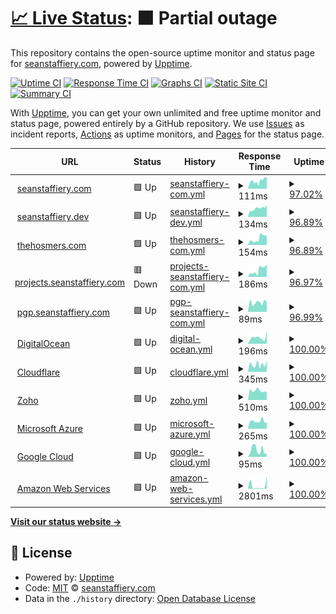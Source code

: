 # [📈 Live Status](https://demo.upptime.js.org): <!--live status--> **🟧 Partial outage**

This repository contains the open-source uptime monitor and status page for [seanstaffiery.com](https://demo.upptime.js.org), powered by [Upptime](https://github.com/upptime/upptime).

[![Uptime CI](https://github.com/seanstaffiery.com/status.seanstaffiery.com/workflows/Uptime%20CI/badge.svg)](https://github.com/seanstaffiery.com/status.seanstaffiery.com/actions?query=workflow%3A%22Uptime+CI%22)
[![Response Time CI](https://github.com/seanstaffiery.com/status.seanstaffiery.com/workflows/Response%20Time%20CI/badge.svg)](https://github.com/seanstaffiery.com/status.seanstaffiery.com/actions?query=workflow%3A%22Response+Time+CI%22)
[![Graphs CI](https://github.com/seanstaffiery.com/status.seanstaffiery.com/workflows/Graphs%20CI/badge.svg)](https://github.com/seanstaffiery.com/status.seanstaffiery.com/actions?query=workflow%3A%22Graphs+CI%22)
[![Static Site CI](https://github.com/seanstaffiery.com/status.seanstaffiery.com/workflows/Static%20Site%20CI/badge.svg)](https://github.com/seanstaffiery.com/status.seanstaffiery.com/actions?query=workflow%3A%22Static+Site+CI%22)
[![Summary CI](https://github.com/seanstaffiery.com/status.seanstaffiery.com/workflows/Summary%20CI/badge.svg)](https://github.com/seanstaffiery.com/status.seanstaffiery.com/actions?query=workflow%3A%22Summary+CI%22)

With [Upptime](https://upptime.js.org), you can get your own unlimited and free uptime monitor and status page, powered entirely by a GitHub repository. We use [Issues](https://github.com/seanstaffiery.com/status.seanstaffiery.com/issues) as incident reports, [Actions](https://github.com/seanstaffiery.com/status.seanstaffiery.com/actions) as uptime monitors, and [Pages](https://demo.upptime.js.org) for the status page.

<!--start: status pages-->
<!-- This summary is generated by Upptime (https://github.com/upptime/upptime) -->
<!-- Do not edit this manually, your changes will be overwritten -->
<!-- prettier-ignore -->
| URL | Status | History | Response Time | Uptime |
| --- | ------ | ------- | ------------- | ------ |
| <img alt="" src="https://favicons.githubusercontent.com/seanstaffiery.com" height="13"> [seanstaffiery.com](https://seanstaffiery.com) | 🟩 Up | [seanstaffiery-com.yml](https://github.com/SeanStaffiery/status.seanstaffiery.com/commits/HEAD/history/seanstaffiery-com.yml) | <details><summary><img alt="Response time graph" src="./graphs/seanstaffiery-com/response-time-week.png" height="20"> 111ms</summary><br><a href="https://status.seanstaffiery.com/history/seanstaffiery-com"><img alt="Response time 111" src="https://img.shields.io/endpoint?url=https%3A%2F%2Fraw.githubusercontent.com%2FSeanStaffiery%2Fstatus.seanstaffiery.com%2FHEAD%2Fapi%2Fseanstaffiery-com%2Fresponse-time.json"></a><br><a href="https://status.seanstaffiery.com/history/seanstaffiery-com"><img alt="24-hour response time 111" src="https://img.shields.io/endpoint?url=https%3A%2F%2Fraw.githubusercontent.com%2FSeanStaffiery%2Fstatus.seanstaffiery.com%2FHEAD%2Fapi%2Fseanstaffiery-com%2Fresponse-time-day.json"></a><br><a href="https://status.seanstaffiery.com/history/seanstaffiery-com"><img alt="7-day response time 111" src="https://img.shields.io/endpoint?url=https%3A%2F%2Fraw.githubusercontent.com%2FSeanStaffiery%2Fstatus.seanstaffiery.com%2FHEAD%2Fapi%2Fseanstaffiery-com%2Fresponse-time-week.json"></a><br><a href="https://status.seanstaffiery.com/history/seanstaffiery-com"><img alt="30-day response time 111" src="https://img.shields.io/endpoint?url=https%3A%2F%2Fraw.githubusercontent.com%2FSeanStaffiery%2Fstatus.seanstaffiery.com%2FHEAD%2Fapi%2Fseanstaffiery-com%2Fresponse-time-month.json"></a><br><a href="https://status.seanstaffiery.com/history/seanstaffiery-com"><img alt="1-year response time 111" src="https://img.shields.io/endpoint?url=https%3A%2F%2Fraw.githubusercontent.com%2FSeanStaffiery%2Fstatus.seanstaffiery.com%2FHEAD%2Fapi%2Fseanstaffiery-com%2Fresponse-time-year.json"></a></details> | <details><summary><a href="https://status.seanstaffiery.com/history/seanstaffiery-com">97.02%</a></summary><a href="https://status.seanstaffiery.com/history/seanstaffiery-com"><img alt="All-time uptime 97.02%" src="https://img.shields.io/endpoint?url=https%3A%2F%2Fraw.githubusercontent.com%2FSeanStaffiery%2Fstatus.seanstaffiery.com%2FHEAD%2Fapi%2Fseanstaffiery-com%2Fuptime.json"></a><br><a href="https://status.seanstaffiery.com/history/seanstaffiery-com"><img alt="24-hour uptime 97.02%" src="https://img.shields.io/endpoint?url=https%3A%2F%2Fraw.githubusercontent.com%2FSeanStaffiery%2Fstatus.seanstaffiery.com%2FHEAD%2Fapi%2Fseanstaffiery-com%2Fuptime-day.json"></a><br><a href="https://status.seanstaffiery.com/history/seanstaffiery-com"><img alt="7-day uptime 97.02%" src="https://img.shields.io/endpoint?url=https%3A%2F%2Fraw.githubusercontent.com%2FSeanStaffiery%2Fstatus.seanstaffiery.com%2FHEAD%2Fapi%2Fseanstaffiery-com%2Fuptime-week.json"></a><br><a href="https://status.seanstaffiery.com/history/seanstaffiery-com"><img alt="30-day uptime 97.02%" src="https://img.shields.io/endpoint?url=https%3A%2F%2Fraw.githubusercontent.com%2FSeanStaffiery%2Fstatus.seanstaffiery.com%2FHEAD%2Fapi%2Fseanstaffiery-com%2Fuptime-month.json"></a><br><a href="https://status.seanstaffiery.com/history/seanstaffiery-com"><img alt="1-year uptime 97.02%" src="https://img.shields.io/endpoint?url=https%3A%2F%2Fraw.githubusercontent.com%2FSeanStaffiery%2Fstatus.seanstaffiery.com%2FHEAD%2Fapi%2Fseanstaffiery-com%2Fuptime-year.json"></a></details>
| <img alt="" src="https://favicons.githubusercontent.com/seanstaffiery.dev" height="13"> [seanstaffiery.dev](https://seanstaffiery.dev) | 🟩 Up | [seanstaffiery-dev.yml](https://github.com/SeanStaffiery/status.seanstaffiery.com/commits/HEAD/history/seanstaffiery-dev.yml) | <details><summary><img alt="Response time graph" src="./graphs/seanstaffiery-dev/response-time-week.png" height="20"> 134ms</summary><br><a href="https://status.seanstaffiery.com/history/seanstaffiery-dev"><img alt="Response time 134" src="https://img.shields.io/endpoint?url=https%3A%2F%2Fraw.githubusercontent.com%2FSeanStaffiery%2Fstatus.seanstaffiery.com%2FHEAD%2Fapi%2Fseanstaffiery-dev%2Fresponse-time.json"></a><br><a href="https://status.seanstaffiery.com/history/seanstaffiery-dev"><img alt="24-hour response time 134" src="https://img.shields.io/endpoint?url=https%3A%2F%2Fraw.githubusercontent.com%2FSeanStaffiery%2Fstatus.seanstaffiery.com%2FHEAD%2Fapi%2Fseanstaffiery-dev%2Fresponse-time-day.json"></a><br><a href="https://status.seanstaffiery.com/history/seanstaffiery-dev"><img alt="7-day response time 134" src="https://img.shields.io/endpoint?url=https%3A%2F%2Fraw.githubusercontent.com%2FSeanStaffiery%2Fstatus.seanstaffiery.com%2FHEAD%2Fapi%2Fseanstaffiery-dev%2Fresponse-time-week.json"></a><br><a href="https://status.seanstaffiery.com/history/seanstaffiery-dev"><img alt="30-day response time 134" src="https://img.shields.io/endpoint?url=https%3A%2F%2Fraw.githubusercontent.com%2FSeanStaffiery%2Fstatus.seanstaffiery.com%2FHEAD%2Fapi%2Fseanstaffiery-dev%2Fresponse-time-month.json"></a><br><a href="https://status.seanstaffiery.com/history/seanstaffiery-dev"><img alt="1-year response time 134" src="https://img.shields.io/endpoint?url=https%3A%2F%2Fraw.githubusercontent.com%2FSeanStaffiery%2Fstatus.seanstaffiery.com%2FHEAD%2Fapi%2Fseanstaffiery-dev%2Fresponse-time-year.json"></a></details> | <details><summary><a href="https://status.seanstaffiery.com/history/seanstaffiery-dev">96.89%</a></summary><a href="https://status.seanstaffiery.com/history/seanstaffiery-dev"><img alt="All-time uptime 96.89%" src="https://img.shields.io/endpoint?url=https%3A%2F%2Fraw.githubusercontent.com%2FSeanStaffiery%2Fstatus.seanstaffiery.com%2FHEAD%2Fapi%2Fseanstaffiery-dev%2Fuptime.json"></a><br><a href="https://status.seanstaffiery.com/history/seanstaffiery-dev"><img alt="24-hour uptime 96.89%" src="https://img.shields.io/endpoint?url=https%3A%2F%2Fraw.githubusercontent.com%2FSeanStaffiery%2Fstatus.seanstaffiery.com%2FHEAD%2Fapi%2Fseanstaffiery-dev%2Fuptime-day.json"></a><br><a href="https://status.seanstaffiery.com/history/seanstaffiery-dev"><img alt="7-day uptime 96.89%" src="https://img.shields.io/endpoint?url=https%3A%2F%2Fraw.githubusercontent.com%2FSeanStaffiery%2Fstatus.seanstaffiery.com%2FHEAD%2Fapi%2Fseanstaffiery-dev%2Fuptime-week.json"></a><br><a href="https://status.seanstaffiery.com/history/seanstaffiery-dev"><img alt="30-day uptime 96.89%" src="https://img.shields.io/endpoint?url=https%3A%2F%2Fraw.githubusercontent.com%2FSeanStaffiery%2Fstatus.seanstaffiery.com%2FHEAD%2Fapi%2Fseanstaffiery-dev%2Fuptime-month.json"></a><br><a href="https://status.seanstaffiery.com/history/seanstaffiery-dev"><img alt="1-year uptime 96.89%" src="https://img.shields.io/endpoint?url=https%3A%2F%2Fraw.githubusercontent.com%2FSeanStaffiery%2Fstatus.seanstaffiery.com%2FHEAD%2Fapi%2Fseanstaffiery-dev%2Fuptime-year.json"></a></details>
| <img alt="" src="https://favicons.githubusercontent.com/thehosmers.com" height="13"> [thehosmers.com](https://thehosmers.com) | 🟩 Up | [thehosmers-com.yml](https://github.com/SeanStaffiery/status.seanstaffiery.com/commits/HEAD/history/thehosmers-com.yml) | <details><summary><img alt="Response time graph" src="./graphs/thehosmers-com/response-time-week.png" height="20"> 154ms</summary><br><a href="https://status.seanstaffiery.com/history/thehosmers-com"><img alt="Response time 154" src="https://img.shields.io/endpoint?url=https%3A%2F%2Fraw.githubusercontent.com%2FSeanStaffiery%2Fstatus.seanstaffiery.com%2FHEAD%2Fapi%2Fthehosmers-com%2Fresponse-time.json"></a><br><a href="https://status.seanstaffiery.com/history/thehosmers-com"><img alt="24-hour response time 154" src="https://img.shields.io/endpoint?url=https%3A%2F%2Fraw.githubusercontent.com%2FSeanStaffiery%2Fstatus.seanstaffiery.com%2FHEAD%2Fapi%2Fthehosmers-com%2Fresponse-time-day.json"></a><br><a href="https://status.seanstaffiery.com/history/thehosmers-com"><img alt="7-day response time 154" src="https://img.shields.io/endpoint?url=https%3A%2F%2Fraw.githubusercontent.com%2FSeanStaffiery%2Fstatus.seanstaffiery.com%2FHEAD%2Fapi%2Fthehosmers-com%2Fresponse-time-week.json"></a><br><a href="https://status.seanstaffiery.com/history/thehosmers-com"><img alt="30-day response time 154" src="https://img.shields.io/endpoint?url=https%3A%2F%2Fraw.githubusercontent.com%2FSeanStaffiery%2Fstatus.seanstaffiery.com%2FHEAD%2Fapi%2Fthehosmers-com%2Fresponse-time-month.json"></a><br><a href="https://status.seanstaffiery.com/history/thehosmers-com"><img alt="1-year response time 154" src="https://img.shields.io/endpoint?url=https%3A%2F%2Fraw.githubusercontent.com%2FSeanStaffiery%2Fstatus.seanstaffiery.com%2FHEAD%2Fapi%2Fthehosmers-com%2Fresponse-time-year.json"></a></details> | <details><summary><a href="https://status.seanstaffiery.com/history/thehosmers-com">96.89%</a></summary><a href="https://status.seanstaffiery.com/history/thehosmers-com"><img alt="All-time uptime 96.89%" src="https://img.shields.io/endpoint?url=https%3A%2F%2Fraw.githubusercontent.com%2FSeanStaffiery%2Fstatus.seanstaffiery.com%2FHEAD%2Fapi%2Fthehosmers-com%2Fuptime.json"></a><br><a href="https://status.seanstaffiery.com/history/thehosmers-com"><img alt="24-hour uptime 96.89%" src="https://img.shields.io/endpoint?url=https%3A%2F%2Fraw.githubusercontent.com%2FSeanStaffiery%2Fstatus.seanstaffiery.com%2FHEAD%2Fapi%2Fthehosmers-com%2Fuptime-day.json"></a><br><a href="https://status.seanstaffiery.com/history/thehosmers-com"><img alt="7-day uptime 96.89%" src="https://img.shields.io/endpoint?url=https%3A%2F%2Fraw.githubusercontent.com%2FSeanStaffiery%2Fstatus.seanstaffiery.com%2FHEAD%2Fapi%2Fthehosmers-com%2Fuptime-week.json"></a><br><a href="https://status.seanstaffiery.com/history/thehosmers-com"><img alt="30-day uptime 96.89%" src="https://img.shields.io/endpoint?url=https%3A%2F%2Fraw.githubusercontent.com%2FSeanStaffiery%2Fstatus.seanstaffiery.com%2FHEAD%2Fapi%2Fthehosmers-com%2Fuptime-month.json"></a><br><a href="https://status.seanstaffiery.com/history/thehosmers-com"><img alt="1-year uptime 96.89%" src="https://img.shields.io/endpoint?url=https%3A%2F%2Fraw.githubusercontent.com%2FSeanStaffiery%2Fstatus.seanstaffiery.com%2FHEAD%2Fapi%2Fthehosmers-com%2Fuptime-year.json"></a></details>
| <img alt="" src="https://favicons.githubusercontent.com/projects.seanstaffiery.com" height="13"> [projects.seanstaffiery.com](https://projects.seanstaffiery.com) | 🟥 Down | [projects-seanstaffiery-com.yml](https://github.com/SeanStaffiery/status.seanstaffiery.com/commits/HEAD/history/projects-seanstaffiery-com.yml) | <details><summary><img alt="Response time graph" src="./graphs/projects-seanstaffiery-com/response-time-week.png" height="20"> 186ms</summary><br><a href="https://status.seanstaffiery.com/history/projects-seanstaffiery-com"><img alt="Response time 186" src="https://img.shields.io/endpoint?url=https%3A%2F%2Fraw.githubusercontent.com%2FSeanStaffiery%2Fstatus.seanstaffiery.com%2FHEAD%2Fapi%2Fprojects-seanstaffiery-com%2Fresponse-time.json"></a><br><a href="https://status.seanstaffiery.com/history/projects-seanstaffiery-com"><img alt="24-hour response time 186" src="https://img.shields.io/endpoint?url=https%3A%2F%2Fraw.githubusercontent.com%2FSeanStaffiery%2Fstatus.seanstaffiery.com%2FHEAD%2Fapi%2Fprojects-seanstaffiery-com%2Fresponse-time-day.json"></a><br><a href="https://status.seanstaffiery.com/history/projects-seanstaffiery-com"><img alt="7-day response time 186" src="https://img.shields.io/endpoint?url=https%3A%2F%2Fraw.githubusercontent.com%2FSeanStaffiery%2Fstatus.seanstaffiery.com%2FHEAD%2Fapi%2Fprojects-seanstaffiery-com%2Fresponse-time-week.json"></a><br><a href="https://status.seanstaffiery.com/history/projects-seanstaffiery-com"><img alt="30-day response time 186" src="https://img.shields.io/endpoint?url=https%3A%2F%2Fraw.githubusercontent.com%2FSeanStaffiery%2Fstatus.seanstaffiery.com%2FHEAD%2Fapi%2Fprojects-seanstaffiery-com%2Fresponse-time-month.json"></a><br><a href="https://status.seanstaffiery.com/history/projects-seanstaffiery-com"><img alt="1-year response time 186" src="https://img.shields.io/endpoint?url=https%3A%2F%2Fraw.githubusercontent.com%2FSeanStaffiery%2Fstatus.seanstaffiery.com%2FHEAD%2Fapi%2Fprojects-seanstaffiery-com%2Fresponse-time-year.json"></a></details> | <details><summary><a href="https://status.seanstaffiery.com/history/projects-seanstaffiery-com">96.97%</a></summary><a href="https://status.seanstaffiery.com/history/projects-seanstaffiery-com"><img alt="All-time uptime 96.97%" src="https://img.shields.io/endpoint?url=https%3A%2F%2Fraw.githubusercontent.com%2FSeanStaffiery%2Fstatus.seanstaffiery.com%2FHEAD%2Fapi%2Fprojects-seanstaffiery-com%2Fuptime.json"></a><br><a href="https://status.seanstaffiery.com/history/projects-seanstaffiery-com"><img alt="24-hour uptime 96.97%" src="https://img.shields.io/endpoint?url=https%3A%2F%2Fraw.githubusercontent.com%2FSeanStaffiery%2Fstatus.seanstaffiery.com%2FHEAD%2Fapi%2Fprojects-seanstaffiery-com%2Fuptime-day.json"></a><br><a href="https://status.seanstaffiery.com/history/projects-seanstaffiery-com"><img alt="7-day uptime 96.97%" src="https://img.shields.io/endpoint?url=https%3A%2F%2Fraw.githubusercontent.com%2FSeanStaffiery%2Fstatus.seanstaffiery.com%2FHEAD%2Fapi%2Fprojects-seanstaffiery-com%2Fuptime-week.json"></a><br><a href="https://status.seanstaffiery.com/history/projects-seanstaffiery-com"><img alt="30-day uptime 96.97%" src="https://img.shields.io/endpoint?url=https%3A%2F%2Fraw.githubusercontent.com%2FSeanStaffiery%2Fstatus.seanstaffiery.com%2FHEAD%2Fapi%2Fprojects-seanstaffiery-com%2Fuptime-month.json"></a><br><a href="https://status.seanstaffiery.com/history/projects-seanstaffiery-com"><img alt="1-year uptime 96.97%" src="https://img.shields.io/endpoint?url=https%3A%2F%2Fraw.githubusercontent.com%2FSeanStaffiery%2Fstatus.seanstaffiery.com%2FHEAD%2Fapi%2Fprojects-seanstaffiery-com%2Fuptime-year.json"></a></details>
| <img alt="" src="https://favicons.githubusercontent.com/pgp.seanstaffiery.com" height="13"> [pgp.seanstaffiery.com](https://pgp.seanstaffiery.com) | 🟩 Up | [pgp-seanstaffiery-com.yml](https://github.com/SeanStaffiery/status.seanstaffiery.com/commits/HEAD/history/pgp-seanstaffiery-com.yml) | <details><summary><img alt="Response time graph" src="./graphs/pgp-seanstaffiery-com/response-time-week.png" height="20"> 89ms</summary><br><a href="https://status.seanstaffiery.com/history/pgp-seanstaffiery-com"><img alt="Response time 89" src="https://img.shields.io/endpoint?url=https%3A%2F%2Fraw.githubusercontent.com%2FSeanStaffiery%2Fstatus.seanstaffiery.com%2FHEAD%2Fapi%2Fpgp-seanstaffiery-com%2Fresponse-time.json"></a><br><a href="https://status.seanstaffiery.com/history/pgp-seanstaffiery-com"><img alt="24-hour response time 89" src="https://img.shields.io/endpoint?url=https%3A%2F%2Fraw.githubusercontent.com%2FSeanStaffiery%2Fstatus.seanstaffiery.com%2FHEAD%2Fapi%2Fpgp-seanstaffiery-com%2Fresponse-time-day.json"></a><br><a href="https://status.seanstaffiery.com/history/pgp-seanstaffiery-com"><img alt="7-day response time 89" src="https://img.shields.io/endpoint?url=https%3A%2F%2Fraw.githubusercontent.com%2FSeanStaffiery%2Fstatus.seanstaffiery.com%2FHEAD%2Fapi%2Fpgp-seanstaffiery-com%2Fresponse-time-week.json"></a><br><a href="https://status.seanstaffiery.com/history/pgp-seanstaffiery-com"><img alt="30-day response time 89" src="https://img.shields.io/endpoint?url=https%3A%2F%2Fraw.githubusercontent.com%2FSeanStaffiery%2Fstatus.seanstaffiery.com%2FHEAD%2Fapi%2Fpgp-seanstaffiery-com%2Fresponse-time-month.json"></a><br><a href="https://status.seanstaffiery.com/history/pgp-seanstaffiery-com"><img alt="1-year response time 89" src="https://img.shields.io/endpoint?url=https%3A%2F%2Fraw.githubusercontent.com%2FSeanStaffiery%2Fstatus.seanstaffiery.com%2FHEAD%2Fapi%2Fpgp-seanstaffiery-com%2Fresponse-time-year.json"></a></details> | <details><summary><a href="https://status.seanstaffiery.com/history/pgp-seanstaffiery-com">96.99%</a></summary><a href="https://status.seanstaffiery.com/history/pgp-seanstaffiery-com"><img alt="All-time uptime 96.99%" src="https://img.shields.io/endpoint?url=https%3A%2F%2Fraw.githubusercontent.com%2FSeanStaffiery%2Fstatus.seanstaffiery.com%2FHEAD%2Fapi%2Fpgp-seanstaffiery-com%2Fuptime.json"></a><br><a href="https://status.seanstaffiery.com/history/pgp-seanstaffiery-com"><img alt="24-hour uptime 96.99%" src="https://img.shields.io/endpoint?url=https%3A%2F%2Fraw.githubusercontent.com%2FSeanStaffiery%2Fstatus.seanstaffiery.com%2FHEAD%2Fapi%2Fpgp-seanstaffiery-com%2Fuptime-day.json"></a><br><a href="https://status.seanstaffiery.com/history/pgp-seanstaffiery-com"><img alt="7-day uptime 96.99%" src="https://img.shields.io/endpoint?url=https%3A%2F%2Fraw.githubusercontent.com%2FSeanStaffiery%2Fstatus.seanstaffiery.com%2FHEAD%2Fapi%2Fpgp-seanstaffiery-com%2Fuptime-week.json"></a><br><a href="https://status.seanstaffiery.com/history/pgp-seanstaffiery-com"><img alt="30-day uptime 96.99%" src="https://img.shields.io/endpoint?url=https%3A%2F%2Fraw.githubusercontent.com%2FSeanStaffiery%2Fstatus.seanstaffiery.com%2FHEAD%2Fapi%2Fpgp-seanstaffiery-com%2Fuptime-month.json"></a><br><a href="https://status.seanstaffiery.com/history/pgp-seanstaffiery-com"><img alt="1-year uptime 96.99%" src="https://img.shields.io/endpoint?url=https%3A%2F%2Fraw.githubusercontent.com%2FSeanStaffiery%2Fstatus.seanstaffiery.com%2FHEAD%2Fapi%2Fpgp-seanstaffiery-com%2Fuptime-year.json"></a></details>
| <img alt="" src="https://favicons.githubusercontent.com/status.digitalocean.com" height="13"> [DigitalOcean](https://status.digitalocean.com) | 🟩 Up | [digital-ocean.yml](https://github.com/SeanStaffiery/status.seanstaffiery.com/commits/HEAD/history/digital-ocean.yml) | <details><summary><img alt="Response time graph" src="./graphs/digital-ocean/response-time-week.png" height="20"> 196ms</summary><br><a href="https://status.seanstaffiery.com/history/digital-ocean"><img alt="Response time 196" src="https://img.shields.io/endpoint?url=https%3A%2F%2Fraw.githubusercontent.com%2FSeanStaffiery%2Fstatus.seanstaffiery.com%2FHEAD%2Fapi%2Fdigital-ocean%2Fresponse-time.json"></a><br><a href="https://status.seanstaffiery.com/history/digital-ocean"><img alt="24-hour response time 196" src="https://img.shields.io/endpoint?url=https%3A%2F%2Fraw.githubusercontent.com%2FSeanStaffiery%2Fstatus.seanstaffiery.com%2FHEAD%2Fapi%2Fdigital-ocean%2Fresponse-time-day.json"></a><br><a href="https://status.seanstaffiery.com/history/digital-ocean"><img alt="7-day response time 196" src="https://img.shields.io/endpoint?url=https%3A%2F%2Fraw.githubusercontent.com%2FSeanStaffiery%2Fstatus.seanstaffiery.com%2FHEAD%2Fapi%2Fdigital-ocean%2Fresponse-time-week.json"></a><br><a href="https://status.seanstaffiery.com/history/digital-ocean"><img alt="30-day response time 196" src="https://img.shields.io/endpoint?url=https%3A%2F%2Fraw.githubusercontent.com%2FSeanStaffiery%2Fstatus.seanstaffiery.com%2FHEAD%2Fapi%2Fdigital-ocean%2Fresponse-time-month.json"></a><br><a href="https://status.seanstaffiery.com/history/digital-ocean"><img alt="1-year response time 196" src="https://img.shields.io/endpoint?url=https%3A%2F%2Fraw.githubusercontent.com%2FSeanStaffiery%2Fstatus.seanstaffiery.com%2FHEAD%2Fapi%2Fdigital-ocean%2Fresponse-time-year.json"></a></details> | <details><summary><a href="https://status.seanstaffiery.com/history/digital-ocean">100.00%</a></summary><a href="https://status.seanstaffiery.com/history/digital-ocean"><img alt="All-time uptime 100.00%" src="https://img.shields.io/endpoint?url=https%3A%2F%2Fraw.githubusercontent.com%2FSeanStaffiery%2Fstatus.seanstaffiery.com%2FHEAD%2Fapi%2Fdigital-ocean%2Fuptime.json"></a><br><a href="https://status.seanstaffiery.com/history/digital-ocean"><img alt="24-hour uptime 100.00%" src="https://img.shields.io/endpoint?url=https%3A%2F%2Fraw.githubusercontent.com%2FSeanStaffiery%2Fstatus.seanstaffiery.com%2FHEAD%2Fapi%2Fdigital-ocean%2Fuptime-day.json"></a><br><a href="https://status.seanstaffiery.com/history/digital-ocean"><img alt="7-day uptime 100.00%" src="https://img.shields.io/endpoint?url=https%3A%2F%2Fraw.githubusercontent.com%2FSeanStaffiery%2Fstatus.seanstaffiery.com%2FHEAD%2Fapi%2Fdigital-ocean%2Fuptime-week.json"></a><br><a href="https://status.seanstaffiery.com/history/digital-ocean"><img alt="30-day uptime 100.00%" src="https://img.shields.io/endpoint?url=https%3A%2F%2Fraw.githubusercontent.com%2FSeanStaffiery%2Fstatus.seanstaffiery.com%2FHEAD%2Fapi%2Fdigital-ocean%2Fuptime-month.json"></a><br><a href="https://status.seanstaffiery.com/history/digital-ocean"><img alt="1-year uptime 100.00%" src="https://img.shields.io/endpoint?url=https%3A%2F%2Fraw.githubusercontent.com%2FSeanStaffiery%2Fstatus.seanstaffiery.com%2FHEAD%2Fapi%2Fdigital-ocean%2Fuptime-year.json"></a></details>
| <img alt="" src="https://favicons.githubusercontent.com/www.cloudflarestatus.com" height="13"> [Cloudflare](https://www.cloudflarestatus.com) | 🟩 Up | [cloudflare.yml](https://github.com/SeanStaffiery/status.seanstaffiery.com/commits/HEAD/history/cloudflare.yml) | <details><summary><img alt="Response time graph" src="./graphs/cloudflare/response-time-week.png" height="20"> 345ms</summary><br><a href="https://status.seanstaffiery.com/history/cloudflare"><img alt="Response time 345" src="https://img.shields.io/endpoint?url=https%3A%2F%2Fraw.githubusercontent.com%2FSeanStaffiery%2Fstatus.seanstaffiery.com%2FHEAD%2Fapi%2Fcloudflare%2Fresponse-time.json"></a><br><a href="https://status.seanstaffiery.com/history/cloudflare"><img alt="24-hour response time 345" src="https://img.shields.io/endpoint?url=https%3A%2F%2Fraw.githubusercontent.com%2FSeanStaffiery%2Fstatus.seanstaffiery.com%2FHEAD%2Fapi%2Fcloudflare%2Fresponse-time-day.json"></a><br><a href="https://status.seanstaffiery.com/history/cloudflare"><img alt="7-day response time 345" src="https://img.shields.io/endpoint?url=https%3A%2F%2Fraw.githubusercontent.com%2FSeanStaffiery%2Fstatus.seanstaffiery.com%2FHEAD%2Fapi%2Fcloudflare%2Fresponse-time-week.json"></a><br><a href="https://status.seanstaffiery.com/history/cloudflare"><img alt="30-day response time 345" src="https://img.shields.io/endpoint?url=https%3A%2F%2Fraw.githubusercontent.com%2FSeanStaffiery%2Fstatus.seanstaffiery.com%2FHEAD%2Fapi%2Fcloudflare%2Fresponse-time-month.json"></a><br><a href="https://status.seanstaffiery.com/history/cloudflare"><img alt="1-year response time 345" src="https://img.shields.io/endpoint?url=https%3A%2F%2Fraw.githubusercontent.com%2FSeanStaffiery%2Fstatus.seanstaffiery.com%2FHEAD%2Fapi%2Fcloudflare%2Fresponse-time-year.json"></a></details> | <details><summary><a href="https://status.seanstaffiery.com/history/cloudflare">100.00%</a></summary><a href="https://status.seanstaffiery.com/history/cloudflare"><img alt="All-time uptime 100.00%" src="https://img.shields.io/endpoint?url=https%3A%2F%2Fraw.githubusercontent.com%2FSeanStaffiery%2Fstatus.seanstaffiery.com%2FHEAD%2Fapi%2Fcloudflare%2Fuptime.json"></a><br><a href="https://status.seanstaffiery.com/history/cloudflare"><img alt="24-hour uptime 100.00%" src="https://img.shields.io/endpoint?url=https%3A%2F%2Fraw.githubusercontent.com%2FSeanStaffiery%2Fstatus.seanstaffiery.com%2FHEAD%2Fapi%2Fcloudflare%2Fuptime-day.json"></a><br><a href="https://status.seanstaffiery.com/history/cloudflare"><img alt="7-day uptime 100.00%" src="https://img.shields.io/endpoint?url=https%3A%2F%2Fraw.githubusercontent.com%2FSeanStaffiery%2Fstatus.seanstaffiery.com%2FHEAD%2Fapi%2Fcloudflare%2Fuptime-week.json"></a><br><a href="https://status.seanstaffiery.com/history/cloudflare"><img alt="30-day uptime 100.00%" src="https://img.shields.io/endpoint?url=https%3A%2F%2Fraw.githubusercontent.com%2FSeanStaffiery%2Fstatus.seanstaffiery.com%2FHEAD%2Fapi%2Fcloudflare%2Fuptime-month.json"></a><br><a href="https://status.seanstaffiery.com/history/cloudflare"><img alt="1-year uptime 100.00%" src="https://img.shields.io/endpoint?url=https%3A%2F%2Fraw.githubusercontent.com%2FSeanStaffiery%2Fstatus.seanstaffiery.com%2FHEAD%2Fapi%2Fcloudflare%2Fuptime-year.json"></a></details>
| <img alt="" src="https://favicons.githubusercontent.com/status.zoho.com" height="13"> [Zoho](https://status.zoho.com) | 🟩 Up | [zoho.yml](https://github.com/SeanStaffiery/status.seanstaffiery.com/commits/HEAD/history/zoho.yml) | <details><summary><img alt="Response time graph" src="./graphs/zoho/response-time-week.png" height="20"> 510ms</summary><br><a href="https://status.seanstaffiery.com/history/zoho"><img alt="Response time 510" src="https://img.shields.io/endpoint?url=https%3A%2F%2Fraw.githubusercontent.com%2FSeanStaffiery%2Fstatus.seanstaffiery.com%2FHEAD%2Fapi%2Fzoho%2Fresponse-time.json"></a><br><a href="https://status.seanstaffiery.com/history/zoho"><img alt="24-hour response time 510" src="https://img.shields.io/endpoint?url=https%3A%2F%2Fraw.githubusercontent.com%2FSeanStaffiery%2Fstatus.seanstaffiery.com%2FHEAD%2Fapi%2Fzoho%2Fresponse-time-day.json"></a><br><a href="https://status.seanstaffiery.com/history/zoho"><img alt="7-day response time 510" src="https://img.shields.io/endpoint?url=https%3A%2F%2Fraw.githubusercontent.com%2FSeanStaffiery%2Fstatus.seanstaffiery.com%2FHEAD%2Fapi%2Fzoho%2Fresponse-time-week.json"></a><br><a href="https://status.seanstaffiery.com/history/zoho"><img alt="30-day response time 510" src="https://img.shields.io/endpoint?url=https%3A%2F%2Fraw.githubusercontent.com%2FSeanStaffiery%2Fstatus.seanstaffiery.com%2FHEAD%2Fapi%2Fzoho%2Fresponse-time-month.json"></a><br><a href="https://status.seanstaffiery.com/history/zoho"><img alt="1-year response time 510" src="https://img.shields.io/endpoint?url=https%3A%2F%2Fraw.githubusercontent.com%2FSeanStaffiery%2Fstatus.seanstaffiery.com%2FHEAD%2Fapi%2Fzoho%2Fresponse-time-year.json"></a></details> | <details><summary><a href="https://status.seanstaffiery.com/history/zoho">100.00%</a></summary><a href="https://status.seanstaffiery.com/history/zoho"><img alt="All-time uptime 100.00%" src="https://img.shields.io/endpoint?url=https%3A%2F%2Fraw.githubusercontent.com%2FSeanStaffiery%2Fstatus.seanstaffiery.com%2FHEAD%2Fapi%2Fzoho%2Fuptime.json"></a><br><a href="https://status.seanstaffiery.com/history/zoho"><img alt="24-hour uptime 100.00%" src="https://img.shields.io/endpoint?url=https%3A%2F%2Fraw.githubusercontent.com%2FSeanStaffiery%2Fstatus.seanstaffiery.com%2FHEAD%2Fapi%2Fzoho%2Fuptime-day.json"></a><br><a href="https://status.seanstaffiery.com/history/zoho"><img alt="7-day uptime 100.00%" src="https://img.shields.io/endpoint?url=https%3A%2F%2Fraw.githubusercontent.com%2FSeanStaffiery%2Fstatus.seanstaffiery.com%2FHEAD%2Fapi%2Fzoho%2Fuptime-week.json"></a><br><a href="https://status.seanstaffiery.com/history/zoho"><img alt="30-day uptime 100.00%" src="https://img.shields.io/endpoint?url=https%3A%2F%2Fraw.githubusercontent.com%2FSeanStaffiery%2Fstatus.seanstaffiery.com%2FHEAD%2Fapi%2Fzoho%2Fuptime-month.json"></a><br><a href="https://status.seanstaffiery.com/history/zoho"><img alt="1-year uptime 100.00%" src="https://img.shields.io/endpoint?url=https%3A%2F%2Fraw.githubusercontent.com%2FSeanStaffiery%2Fstatus.seanstaffiery.com%2FHEAD%2Fapi%2Fzoho%2Fuptime-year.json"></a></details>
| <img alt="" src="https://favicons.githubusercontent.com/status.azure.com" height="13"> [Microsoft Azure](https://status.azure.com/en-us/status) | 🟩 Up | [microsoft-azure.yml](https://github.com/SeanStaffiery/status.seanstaffiery.com/commits/HEAD/history/microsoft-azure.yml) | <details><summary><img alt="Response time graph" src="./graphs/microsoft-azure/response-time-week.png" height="20"> 265ms</summary><br><a href="https://status.seanstaffiery.com/history/microsoft-azure"><img alt="Response time 265" src="https://img.shields.io/endpoint?url=https%3A%2F%2Fraw.githubusercontent.com%2FSeanStaffiery%2Fstatus.seanstaffiery.com%2FHEAD%2Fapi%2Fmicrosoft-azure%2Fresponse-time.json"></a><br><a href="https://status.seanstaffiery.com/history/microsoft-azure"><img alt="24-hour response time 265" src="https://img.shields.io/endpoint?url=https%3A%2F%2Fraw.githubusercontent.com%2FSeanStaffiery%2Fstatus.seanstaffiery.com%2FHEAD%2Fapi%2Fmicrosoft-azure%2Fresponse-time-day.json"></a><br><a href="https://status.seanstaffiery.com/history/microsoft-azure"><img alt="7-day response time 265" src="https://img.shields.io/endpoint?url=https%3A%2F%2Fraw.githubusercontent.com%2FSeanStaffiery%2Fstatus.seanstaffiery.com%2FHEAD%2Fapi%2Fmicrosoft-azure%2Fresponse-time-week.json"></a><br><a href="https://status.seanstaffiery.com/history/microsoft-azure"><img alt="30-day response time 265" src="https://img.shields.io/endpoint?url=https%3A%2F%2Fraw.githubusercontent.com%2FSeanStaffiery%2Fstatus.seanstaffiery.com%2FHEAD%2Fapi%2Fmicrosoft-azure%2Fresponse-time-month.json"></a><br><a href="https://status.seanstaffiery.com/history/microsoft-azure"><img alt="1-year response time 265" src="https://img.shields.io/endpoint?url=https%3A%2F%2Fraw.githubusercontent.com%2FSeanStaffiery%2Fstatus.seanstaffiery.com%2FHEAD%2Fapi%2Fmicrosoft-azure%2Fresponse-time-year.json"></a></details> | <details><summary><a href="https://status.seanstaffiery.com/history/microsoft-azure">100.00%</a></summary><a href="https://status.seanstaffiery.com/history/microsoft-azure"><img alt="All-time uptime 100.00%" src="https://img.shields.io/endpoint?url=https%3A%2F%2Fraw.githubusercontent.com%2FSeanStaffiery%2Fstatus.seanstaffiery.com%2FHEAD%2Fapi%2Fmicrosoft-azure%2Fuptime.json"></a><br><a href="https://status.seanstaffiery.com/history/microsoft-azure"><img alt="24-hour uptime 100.00%" src="https://img.shields.io/endpoint?url=https%3A%2F%2Fraw.githubusercontent.com%2FSeanStaffiery%2Fstatus.seanstaffiery.com%2FHEAD%2Fapi%2Fmicrosoft-azure%2Fuptime-day.json"></a><br><a href="https://status.seanstaffiery.com/history/microsoft-azure"><img alt="7-day uptime 100.00%" src="https://img.shields.io/endpoint?url=https%3A%2F%2Fraw.githubusercontent.com%2FSeanStaffiery%2Fstatus.seanstaffiery.com%2FHEAD%2Fapi%2Fmicrosoft-azure%2Fuptime-week.json"></a><br><a href="https://status.seanstaffiery.com/history/microsoft-azure"><img alt="30-day uptime 100.00%" src="https://img.shields.io/endpoint?url=https%3A%2F%2Fraw.githubusercontent.com%2FSeanStaffiery%2Fstatus.seanstaffiery.com%2FHEAD%2Fapi%2Fmicrosoft-azure%2Fuptime-month.json"></a><br><a href="https://status.seanstaffiery.com/history/microsoft-azure"><img alt="1-year uptime 100.00%" src="https://img.shields.io/endpoint?url=https%3A%2F%2Fraw.githubusercontent.com%2FSeanStaffiery%2Fstatus.seanstaffiery.com%2FHEAD%2Fapi%2Fmicrosoft-azure%2Fuptime-year.json"></a></details>
| <img alt="" src="https://favicons.githubusercontent.com/status.cloud.google.com" height="13"> [Google Cloud](https://status.cloud.google.com) | 🟩 Up | [google-cloud.yml](https://github.com/SeanStaffiery/status.seanstaffiery.com/commits/HEAD/history/google-cloud.yml) | <details><summary><img alt="Response time graph" src="./graphs/google-cloud/response-time-week.png" height="20"> 95ms</summary><br><a href="https://status.seanstaffiery.com/history/google-cloud"><img alt="Response time 95" src="https://img.shields.io/endpoint?url=https%3A%2F%2Fraw.githubusercontent.com%2FSeanStaffiery%2Fstatus.seanstaffiery.com%2FHEAD%2Fapi%2Fgoogle-cloud%2Fresponse-time.json"></a><br><a href="https://status.seanstaffiery.com/history/google-cloud"><img alt="24-hour response time 95" src="https://img.shields.io/endpoint?url=https%3A%2F%2Fraw.githubusercontent.com%2FSeanStaffiery%2Fstatus.seanstaffiery.com%2FHEAD%2Fapi%2Fgoogle-cloud%2Fresponse-time-day.json"></a><br><a href="https://status.seanstaffiery.com/history/google-cloud"><img alt="7-day response time 95" src="https://img.shields.io/endpoint?url=https%3A%2F%2Fraw.githubusercontent.com%2FSeanStaffiery%2Fstatus.seanstaffiery.com%2FHEAD%2Fapi%2Fgoogle-cloud%2Fresponse-time-week.json"></a><br><a href="https://status.seanstaffiery.com/history/google-cloud"><img alt="30-day response time 95" src="https://img.shields.io/endpoint?url=https%3A%2F%2Fraw.githubusercontent.com%2FSeanStaffiery%2Fstatus.seanstaffiery.com%2FHEAD%2Fapi%2Fgoogle-cloud%2Fresponse-time-month.json"></a><br><a href="https://status.seanstaffiery.com/history/google-cloud"><img alt="1-year response time 95" src="https://img.shields.io/endpoint?url=https%3A%2F%2Fraw.githubusercontent.com%2FSeanStaffiery%2Fstatus.seanstaffiery.com%2FHEAD%2Fapi%2Fgoogle-cloud%2Fresponse-time-year.json"></a></details> | <details><summary><a href="https://status.seanstaffiery.com/history/google-cloud">100.00%</a></summary><a href="https://status.seanstaffiery.com/history/google-cloud"><img alt="All-time uptime 100.00%" src="https://img.shields.io/endpoint?url=https%3A%2F%2Fraw.githubusercontent.com%2FSeanStaffiery%2Fstatus.seanstaffiery.com%2FHEAD%2Fapi%2Fgoogle-cloud%2Fuptime.json"></a><br><a href="https://status.seanstaffiery.com/history/google-cloud"><img alt="24-hour uptime 100.00%" src="https://img.shields.io/endpoint?url=https%3A%2F%2Fraw.githubusercontent.com%2FSeanStaffiery%2Fstatus.seanstaffiery.com%2FHEAD%2Fapi%2Fgoogle-cloud%2Fuptime-day.json"></a><br><a href="https://status.seanstaffiery.com/history/google-cloud"><img alt="7-day uptime 100.00%" src="https://img.shields.io/endpoint?url=https%3A%2F%2Fraw.githubusercontent.com%2FSeanStaffiery%2Fstatus.seanstaffiery.com%2FHEAD%2Fapi%2Fgoogle-cloud%2Fuptime-week.json"></a><br><a href="https://status.seanstaffiery.com/history/google-cloud"><img alt="30-day uptime 100.00%" src="https://img.shields.io/endpoint?url=https%3A%2F%2Fraw.githubusercontent.com%2FSeanStaffiery%2Fstatus.seanstaffiery.com%2FHEAD%2Fapi%2Fgoogle-cloud%2Fuptime-month.json"></a><br><a href="https://status.seanstaffiery.com/history/google-cloud"><img alt="1-year uptime 100.00%" src="https://img.shields.io/endpoint?url=https%3A%2F%2Fraw.githubusercontent.com%2FSeanStaffiery%2Fstatus.seanstaffiery.com%2FHEAD%2Fapi%2Fgoogle-cloud%2Fuptime-year.json"></a></details>
| <img alt="" src="https://favicons.githubusercontent.com/status.aws.amazon.com" height="13"> [Amazon Web Services](https://status.aws.amazon.com) | 🟩 Up | [amazon-web-services.yml](https://github.com/SeanStaffiery/status.seanstaffiery.com/commits/HEAD/history/amazon-web-services.yml) | <details><summary><img alt="Response time graph" src="./graphs/amazon-web-services/response-time-week.png" height="20"> 2801ms</summary><br><a href="https://status.seanstaffiery.com/history/amazon-web-services"><img alt="Response time 2801" src="https://img.shields.io/endpoint?url=https%3A%2F%2Fraw.githubusercontent.com%2FSeanStaffiery%2Fstatus.seanstaffiery.com%2FHEAD%2Fapi%2Famazon-web-services%2Fresponse-time.json"></a><br><a href="https://status.seanstaffiery.com/history/amazon-web-services"><img alt="24-hour response time 2801" src="https://img.shields.io/endpoint?url=https%3A%2F%2Fraw.githubusercontent.com%2FSeanStaffiery%2Fstatus.seanstaffiery.com%2FHEAD%2Fapi%2Famazon-web-services%2Fresponse-time-day.json"></a><br><a href="https://status.seanstaffiery.com/history/amazon-web-services"><img alt="7-day response time 2801" src="https://img.shields.io/endpoint?url=https%3A%2F%2Fraw.githubusercontent.com%2FSeanStaffiery%2Fstatus.seanstaffiery.com%2FHEAD%2Fapi%2Famazon-web-services%2Fresponse-time-week.json"></a><br><a href="https://status.seanstaffiery.com/history/amazon-web-services"><img alt="30-day response time 2801" src="https://img.shields.io/endpoint?url=https%3A%2F%2Fraw.githubusercontent.com%2FSeanStaffiery%2Fstatus.seanstaffiery.com%2FHEAD%2Fapi%2Famazon-web-services%2Fresponse-time-month.json"></a><br><a href="https://status.seanstaffiery.com/history/amazon-web-services"><img alt="1-year response time 2801" src="https://img.shields.io/endpoint?url=https%3A%2F%2Fraw.githubusercontent.com%2FSeanStaffiery%2Fstatus.seanstaffiery.com%2FHEAD%2Fapi%2Famazon-web-services%2Fresponse-time-year.json"></a></details> | <details><summary><a href="https://status.seanstaffiery.com/history/amazon-web-services">100.00%</a></summary><a href="https://status.seanstaffiery.com/history/amazon-web-services"><img alt="All-time uptime 100.00%" src="https://img.shields.io/endpoint?url=https%3A%2F%2Fraw.githubusercontent.com%2FSeanStaffiery%2Fstatus.seanstaffiery.com%2FHEAD%2Fapi%2Famazon-web-services%2Fuptime.json"></a><br><a href="https://status.seanstaffiery.com/history/amazon-web-services"><img alt="24-hour uptime 100.00%" src="https://img.shields.io/endpoint?url=https%3A%2F%2Fraw.githubusercontent.com%2FSeanStaffiery%2Fstatus.seanstaffiery.com%2FHEAD%2Fapi%2Famazon-web-services%2Fuptime-day.json"></a><br><a href="https://status.seanstaffiery.com/history/amazon-web-services"><img alt="7-day uptime 100.00%" src="https://img.shields.io/endpoint?url=https%3A%2F%2Fraw.githubusercontent.com%2FSeanStaffiery%2Fstatus.seanstaffiery.com%2FHEAD%2Fapi%2Famazon-web-services%2Fuptime-week.json"></a><br><a href="https://status.seanstaffiery.com/history/amazon-web-services"><img alt="30-day uptime 100.00%" src="https://img.shields.io/endpoint?url=https%3A%2F%2Fraw.githubusercontent.com%2FSeanStaffiery%2Fstatus.seanstaffiery.com%2FHEAD%2Fapi%2Famazon-web-services%2Fuptime-month.json"></a><br><a href="https://status.seanstaffiery.com/history/amazon-web-services"><img alt="1-year uptime 100.00%" src="https://img.shields.io/endpoint?url=https%3A%2F%2Fraw.githubusercontent.com%2FSeanStaffiery%2Fstatus.seanstaffiery.com%2FHEAD%2Fapi%2Famazon-web-services%2Fuptime-year.json"></a></details>

<!--end: status pages-->

[**Visit our status website →**](https://demo.upptime.js.org)

## 📄 License

- Powered by: [Upptime](https://github.com/upptime/upptime)
- Code: [MIT](./LICENSE) © [seanstaffiery.com](https://demo.upptime.js.org)
- Data in the `./history` directory: [Open Database License](https://opendatacommons.org/licenses/odbl/1-0/)
